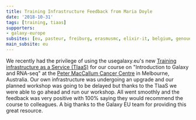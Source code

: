 ```yaml
---
title: Training Infrastructure Feedback from Maria Doyle
date: '2018-10-31'
tags: [training, tiaas]
supporters:
- galaxy-europe
subsites: [eu, pasteur, freiburg, erasmusmc, elixir-it, belgium, genouest]
main_subsite: eu
---
```


We recently had the privilege of using the usegalaxy.eu's new [Training
infrastructure as a Service (TIaaS)](https://galaxyproject.eu/tiaas) for our course on "Introduction to
Galaxy and RNA-seq" at the [Peter MacCallum Cancer Centre](https://www.petermac.org) in Melbourne,
Australia. Our own infrastructure was undergoing an upgrade and our
planned workshop was going to be delayed but thanks to the TIaaS we were
able to go ahead and run our workshop. All went smoothly and the feedback
was very positive with 100% saying they would recommend the course to
colleagues. A big thanks to the Galaxy EU team for providing this great
resource.


